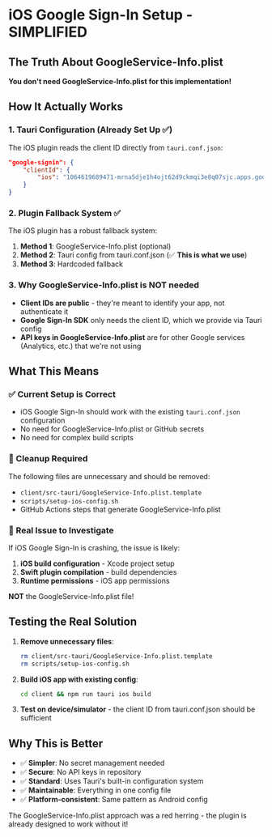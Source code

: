# iOS Google Sign-In Setup - SIMPLIFIED

## The Truth About GoogleService-Info.plist

**You don't need GoogleService-Info.plist for this implementation!**

## How It Actually Works

### 1. Tauri Configuration (Already Set Up ✅)
The iOS plugin reads the client ID directly from `tauri.conf.json`:

```json
"google-signin": {
    "clientId": {
        "ios": "1064619689471-mrna5dje1h4ojt62d9ckmqi3e8q07sjc.apps.googleusercontent.com"
    }
}
```

### 2. Plugin Fallback System ✅
The iOS plugin has a robust fallback system:
1. **Method 1**: GoogleService-Info.plist (optional)
2. **Method 2**: Tauri config from tauri.conf.json (✅ **This is what we use**)
3. **Method 3**: Hardcoded fallback

### 3. Why GoogleService-Info.plist is NOT needed
- **Client IDs are public** - they're meant to identify your app, not authenticate it
- **Google Sign-In SDK** only needs the client ID, which we provide via Tauri config
- **API keys in GoogleService-Info.plist** are for other Google services (Analytics, etc.) that we're not using

## What This Means

### ✅ Current Setup is Correct
- iOS Google Sign-In should work with the existing `tauri.conf.json` configuration
- No need for GoogleService-Info.plist or GitHub secrets
- No need for complex build scripts

### 🧹 Cleanup Required
The following files are unnecessary and should be removed:
- `client/src-tauri/GoogleService-Info.plist.template`
- `scripts/setup-ios-config.sh`
- GitHub Actions steps that generate GoogleService-Info.plist

### 🎯 Real Issue to Investigate
If iOS Google Sign-In is crashing, the issue is likely:
1. **iOS build configuration** - Xcode project setup
2. **Swift plugin compilation** - build dependencies
3. **Runtime permissions** - iOS app permissions

**NOT** the GoogleService-Info.plist file!

## Testing the Real Solution

1. **Remove unnecessary files**:
   ```bash
   rm client/src-tauri/GoogleService-Info.plist.template
   rm scripts/setup-ios-config.sh
   ```

2. **Build iOS app with existing config**:
   ```bash
   cd client && npm run tauri ios build
   ```

3. **Test on device/simulator** - the client ID from tauri.conf.json should be sufficient

## Why This is Better

- ✅ **Simpler**: No secret management needed
- ✅ **Secure**: No API keys in repository
- ✅ **Standard**: Uses Tauri's built-in configuration system
- ✅ **Maintainable**: Everything in one config file
- ✅ **Platform-consistent**: Same pattern as Android config

The GoogleService-Info.plist approach was a red herring - the plugin is already designed to work without it!
